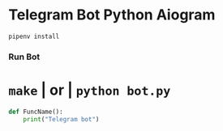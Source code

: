 # Telegram Bot Python Aiogram

```gitbash
pipenv install 
```
### Run Bot
``` make ``` | or | ``` python bot.py ```
===
```python
def FuncName():
    print("Telegram bot")
```

